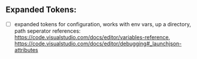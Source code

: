 ## Expanded Tokens:
- [ ] expanded tokens for configuration, works with env vars, up a directory, path seperator
        references:
                https://code.visualstudio.com/docs/editor/variables-reference, 
                https://code.visualstudio.com/docs/editor/debugging#_launchjson-attributes


